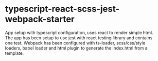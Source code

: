 # typescript-react-scss-jest-webpack-starter
App setup with typescript configuration, uses react to render simple html. The app has been setup to use jest with react testing library and contains one test. Webpack has been configured with ts-loader, scss/css/style loaders, babel loader and html plugin to generate the index.html from a template.
